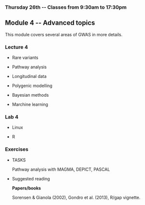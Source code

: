 ### Thursday 26th -- Classes from 9:30am to 17:30pm

## Module 4 -- Advanced topics

This module covers several areas of GWAS in more details.

### Lecture 4

* Rare variants

* Pathway analysis

* Longitudinal data

* Polygenic modelling

* Bayesian methods

* Marchine learning

### Lab 4

* Linux

* R

### Exercises

* TASKS

   Pathway analysis with MAGMA, DEPICT, PASCAL

* Suggested reading

   **Papers/books**

   Sorensen & Gianola (2002), Gondro et al. (2013), R/gap vignette.
